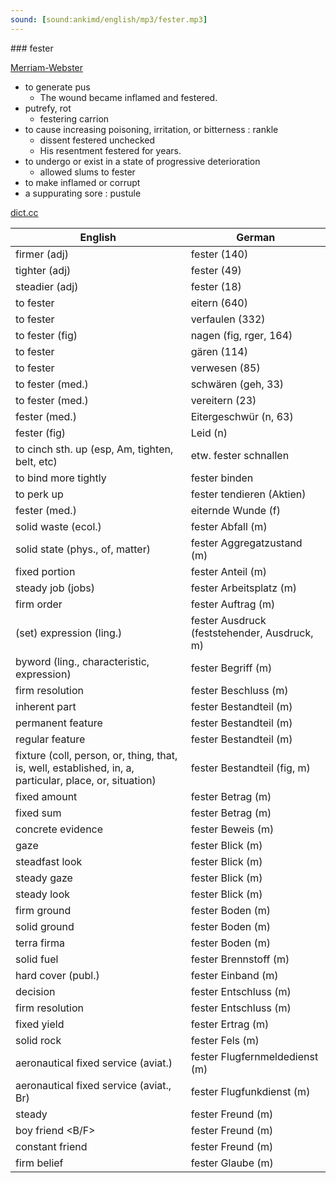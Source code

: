 ```yaml
---
sound: [sound:ankimd/english/mp3/fester.mp3]
---
```


\### fester

[Merriam-Webster](https://www.merriam-webster.com/dictionary/fester)

- to generate pus
    - The wound became inflamed and festered.
- putrefy, rot
    - festering carrion
- to cause increasing poisoning, irritation, or bitterness : rankle
    - dissent festered unchecked
    - His resentment festered for years.
- to undergo or exist in a state of progressive deterioration
    - allowed slums to fester
- to make inflamed or corrupt
- a suppurating sore : pustule

[dict.cc](https://www.dict.cc/fester)

| English        | German       |
| -------------- | ------------ |
| firmer (adj) | fester (140) |
| tighter (adj) | fester (49) |
| steadier (adj) | fester (18) |
| to fester | eitern (640) |
| to fester | verfaulen (332) |
| to fester (fig) | nagen (fig, rger, 164) |
| to fester | gären (114) |
| to fester | verwesen (85) |
| to fester (med.) | schwären (geh, 33) |
| to fester (med.) | vereitern (23) |
| fester (med.) | Eitergeschwür (n, 63) |
| fester (fig) | Leid (n) |
| to cinch sth. up (esp, Am, tighten, belt, etc) | etw. fester schnallen |
| to bind more tightly | fester binden |
| to perk up | fester tendieren (Aktien) |
| fester (med.) | eiternde Wunde (f) |
| solid waste (ecol.) | fester Abfall (m) |
| solid state (phys., of, matter) | fester Aggregatzustand (m) |
| fixed portion | fester Anteil (m) |
| steady job (jobs) | fester Arbeitsplatz (m) |
| firm order | fester Auftrag (m) |
| (set) expression (ling.) | fester Ausdruck (feststehender, Ausdruck, m) |
| byword (ling., characteristic, expression) | fester Begriff (m) |
| firm resolution | fester Beschluss (m) |
| inherent part | fester Bestandteil (m) |
| permanent feature | fester Bestandteil (m) |
| regular feature | fester Bestandteil (m) |
| fixture (coll, person, or, thing, that, is, well, established, in, a, particular, place, or, situation) | fester Bestandteil (fig, m) |
| fixed amount | fester Betrag (m) |
| fixed sum | fester Betrag (m) |
| concrete evidence | fester Beweis (m) |
| gaze | fester Blick (m) |
| steadfast look | fester Blick (m) |
| steady gaze | fester Blick (m) |
| steady look | fester Blick (m) |
| firm ground | fester Boden (m) |
| solid ground | fester Boden (m) |
| terra firma | fester Boden (m) |
| solid fuel | fester Brennstoff (m) |
| hard cover (publ.) | fester Einband (m) |
| decision | fester Entschluss (m) |
| firm resolution | fester Entschluss (m) |
| fixed yield | fester Ertrag (m) |
| solid rock | fester Fels (m) |
| aeronautical fixed service (aviat.) | fester Flugfernmeldedienst (m) |
| aeronautical fixed service <AFS> (aviat., Br) | fester Flugfunkdienst (m) |
| steady | fester Freund (m) |
| boy friend <B/F> | fester Freund (m) |
| constant friend | fester Freund (m) |
| firm belief | fester Glaube (m) |
